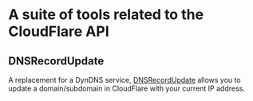 # A suite of tools related to the CloudFlare API

## DNSRecordUpdate
A replacement for a DynDNS service, [DNSRecordUpdate](https://github.com/sigmaenigma/CloudFlare/tree/ef10b37ee3ea586eb94fb2b80c51fc4c4389b897/DNSRecordUpdate) allows you to update a domain/subdomain in CloudFlare with your current IP address. 
